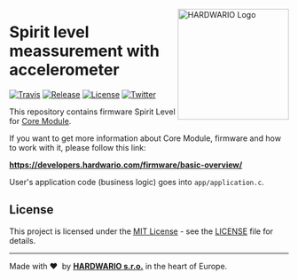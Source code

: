 <a href="https://www.hardwario.com/"><img src="https://www.hardwario.com/ci/assets/hw-logo.svg" width="200" alt="HARDWARIO Logo" align="right"></a>

# Spirit level meassurement with accelerometer

[![Travis](https://img.shields.io/travis/bigclownprojects/bcf-radio-spirit-level/master.svg)](https://travis-ci.org/bigclownprojects/bcf-radio-spirit-level)
[![Release](https://img.shields.io/github/release/bigclownprojects/bcf-radio-spirit-level.svg)](https://github.com/bigclownprojects/bcf-radio-spirit-level/releases)
[![License](https://img.shields.io/github/license/bigclownprojects/bcf-radio-spirit-level.svg)](https://github.com/bigclownprojects/bcf-radio-spirit-level/blob/master/LICENSE)
[![Twitter](https://img.shields.io/twitter/follow/hardwario_en.svg?style=social&label=Follow)](https://twitter.com/hardwario_en)

This repository contains firmware Spirit Level for [Core Module](https://shop.bigclown.com/core-module).

If you want to get more information about Core Module, firmware and how to work with it, please follow this link:

**https://developers.hardwario.com/firmware/basic-overview/**

User's application code (business logic) goes into `app/application.c`.

## License

This project is licensed under the [MIT License](https://opensource.org/licenses/MIT/) - see the [LICENSE](LICENSE) file for details.

---

Made with &#x2764;&nbsp; by [**HARDWARIO s.r.o.**](https://www.hardwario.com/) in the heart of Europe.
